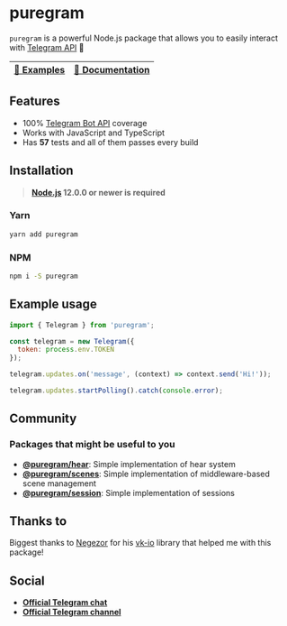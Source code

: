 # puregram

`puregram` is a powerful Node.js package that allows you to easily interact with [Telegram API](https://core.telegram.org/bots/api) 🚀

| [🤖 Examples](https://github.com/nitreojs/puregram/tree/master/docs/examples) | [📖 Documentation](https://github.com/nitreojs/puregram/tree/master/docs) |
| ----------------------------------------------------------------------------- | ------------------------------------------------------------------------- |

## Features

* 100% [Telegram Bot API](https://core.telegram.org/bots/api) coverage
* Works with JavaScript and TypeScript
* Has **57** tests and all of them passes every build

## Installation
> **[Node.js](https://nodejs.org/) 12.0.0 or newer is required**

### Yarn
```bash
yarn add puregram
```

### NPM
```bash
npm i -S puregram
```

## Example usage

```js
import { Telegram } from 'puregram';

const telegram = new Telegram({
  token: process.env.TOKEN
});

telegram.updates.on('message', (context) => context.send('Hi!'));

telegram.updates.startPolling().catch(console.error);
```

## Community

### Packages that might be useful to you

- [**@puregram/hear**](https://github.com/nitreojs/puregram/tree/master/packages/hear): Simple implementation of hear system
- [**@puregram/scenes**](https://github.com/nitreojs/puregram/tree/master/packages/scenes): Simple implementation of middleware-based scene management
- [**@puregram/session**](https://github.com/nitreojs/puregram/tree/master/packages/session): Simple implementation of sessions

## Thanks to
Biggest thanks to [Negezor](https://github.com/negezor) for his [vk-io](https://github.com/negezor/vk-io) library that helped me with this package!

## Social

- [**Official Telegram chat**](https://t.me/puregram_chat)
- [**Official Telegram channel**](https://t.me/puregram_channel)
